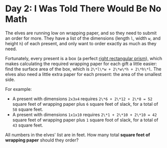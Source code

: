 # Day 2: I Was Told There Would Be No Math

The elves are running low on wrapping paper, and so they need to submit an order for more. They have a list of the dimensions (length `l`, width `w`, and height `h`) of each present, and only want to order exactly as much as they need.

Fortunately, every present is a box (a perfect [right rectangular prism](https://en.wikipedia.org/wiki/Cuboid#Rectangular_cuboid)), which makes calculating the required wrapping paper for each gift a little easier: find the surface area of the box, which is `2\*l\*w + 2\*w\*h + 2\*h\*l`. The elves also need a little extra paper for each present: the area of the smallest side.

For example:

- A present with dimensions `2x3x4` requires `2\*6 + 2\*12 + 2\*8 = 52` square feet of wrapping paper plus `6` square feet of slack, for a total of `58` square feet.
- A present with dimensions `1x1x10` requires `2\*1 + 2\*10 + 2\*10 = 42` square feet of wrapping paper plus `1` square foot of slack, for a total of `43` square feet.

All numbers in the elves' list are in feet. How many total **square feet of wrapping paper** should they order?
